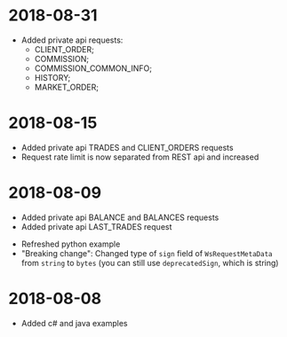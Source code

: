 # 2018-08-31
 + Added private api requests:
   - CLIENT_ORDER;
   - COMMISSION;
   - COMMISSION_COMMON_INFO;
   - HISTORY;
   - MARKET_ORDER;
# 2018-08-15
 + Added private api TRADES and CLIENT_ORDERS requests
 + Request rate limit is now separated from REST api and increased

# 2018-08-09
 + Added private api BALANCE and BALANCES requests
 + Added private api LAST_TRADES request
 * Refreshed python example
 * "Breaking change": Changed type of `sign` field of `WsRequestMetaData` from `string` to `bytes` (you can still use `deprecatedSign`, which is string)

# 2018-08-08
 + Added c# and java examples
